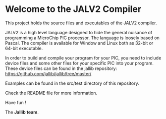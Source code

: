 # Welcome to the JALV2 Compiler 

This project holds the source files and executables of the JALV2 compiler.

JALV2 is a high level language designed to hide the general nuisance of programming a MicroChip PIC
processor. The language is loosely based on Pascal. The compiler is available for Window and Linux
both as 32-bit or 64-bit executable. 

In order to build and compile your program for your PIC, you need to include device files and
some other files for your specific PIC into your program. These device files can be found in
the jallib repository: https://github.com/jallib/jallib/tree/master/

Examples can be found in the src/test directory of this repository.
 
Check the README file for more information.

Have fun !

The **Jallib team**. 
